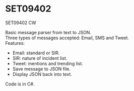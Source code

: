 # SET09402
SET09402 CW

Basic message parser from text to JSON.<br />
Three types of messages accepted: Email, SMS and Tweet.<br />
Features:
- Email: standard or SIR.
- SIR: nature of incident list.
- Tweet: mentions and trending list.
- Save message to JSON file.
- Display JSON back into text.

Code is in C#.<br />
